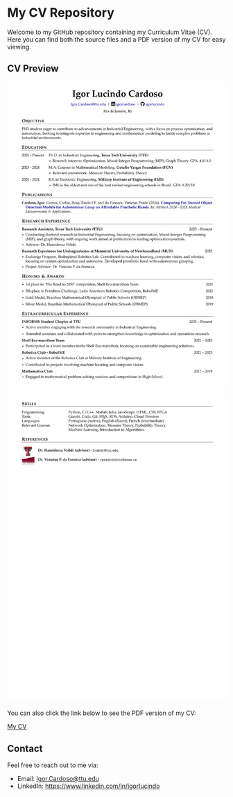 # My CV Repository

Welcome to my GitHub repository containing my Curriculum Vitae (CV). Here you can find both the source files and a PDF version of my CV for easy viewing.

## CV Preview

![My CV](./assets/images/cv-page1.png)
![My CV](./assets/images/cv-page2.png)

You can also click the link below to see the PDF version of my CV:

[My CV](./assets/docs/cv.pdf)

## Contact

Feel free to reach out to me via:
- Email: Igor.Cardoso@ttu.edu
- LinkedIn: https://www.linkedin.com/in/igorlucindo